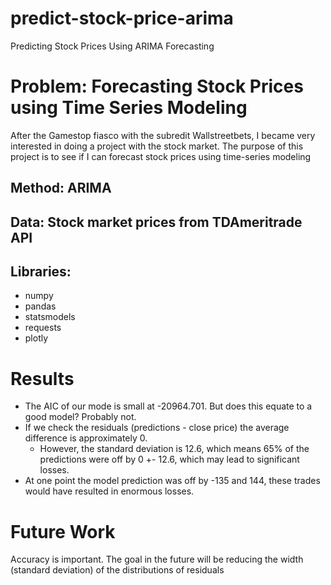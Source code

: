 # predict-stock-price-arima
Predicting Stock Prices Using ARIMA Forecasting

# Problem: Forecasting Stock Prices using Time Series Modeling
After the Gamestop fiasco with the subredit Wallstreetbets, I became very interested in doing a project with the stock market. The purpose of this project is to see if I can forecast stock prices using time-series modeling

## Method: ARIMA

## Data: Stock market prices from TDAmeritrade API

## Libraries:
- numpy
- pandas
- statsmodels
- requests
- plotly

# Results
- The AIC of our mode is small at -20964.701. But does this equate to a good model? Probably not.
- If we check the residuals (predictions - close price) the average difference is approximately 0.
    - However, the standard deviation is 12.6, which means 65% of the predictions were off by 0 +- 12.6, which may lead to significant losses.
- At one point the model prediction was off by -135 and 144, these trades would have resulted in enormous losses. 

# Future Work
Accuracy is important. The goal in the future will be reducing the width (standard deviation) of the distributions of residuals
